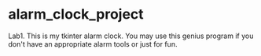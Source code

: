 # alarm_clock_project
Lab1. This is my tkinter alarm clock. You may use this genius program if you don't have an appropriate alarm tools or just for fun. 
